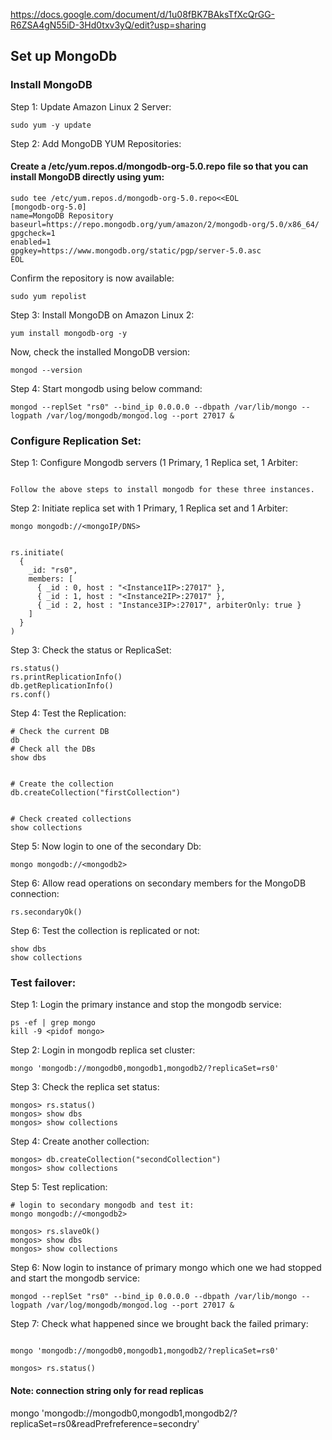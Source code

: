 
https://docs.google.com/document/d/1u08fBK7BAksTfXcQrGG-R6ZSA4gN55iD-3Hd0txv3yQ/edit?usp=sharing


## Set up MongoDb

### Install MongoDB

Step 1: Update Amazon Linux 2 Server:
```
sudo yum -y update
```
Step 2: Add MongoDB YUM Repositories:
#### Create a /etc/yum.repos.d/mongodb-org-5.0.repo file so that you can install MongoDB directly using yum:
```
sudo tee /etc/yum.repos.d/mongodb-org-5.0.repo<<EOL
[mongodb-org-5.0]
name=MongoDB Repository
baseurl=https://repo.mongodb.org/yum/amazon/2/mongodb-org/5.0/x86_64/
gpgcheck=1
enabled=1
gpgkey=https://www.mongodb.org/static/pgp/server-5.0.asc
EOL
```
Confirm the repository is now available:

```
sudo yum repolist
```

Step 3: Install MongoDB on Amazon Linux 2:

```
yum install mongodb-org -y 
```
Now, check the installed MongoDB version:
```
mongod --version
```

Step 4: Start mongodb using below command:

```
mongod --replSet "rs0" --bind_ip 0.0.0.0 --dbpath /var/lib/mongo --logpath /var/log/mongodb/mongod.log --port 27017 &
```

### Configure Replication Set:

Step 1: Configure Mongodb servers (1 Primary, 1 Replica set, 1 Arbiter:
```

Follow the above steps to install mongodb for these three instances.
```

Step 2: Initiate replica set with 1 Primary, 1 Replica set and 1 Arbiter:

```
mongo mongodb://<mongoIP/DNS>


rs.initiate(
  {
    _id: "rs0",
    members: [
      { _id : 0, host : "<Instance1IP>:27017" },
      { _id : 1, host : "<Instance2IP>:27017" },
      { _id : 2, host : "Instance3IP>:27017", arbiterOnly: true }
    ]
  }
)
```

Step 3: Check the status or ReplicaSet:

```
rs.status()
rs.printReplicationInfo()
db.getReplicationInfo()
rs.conf()
```


Step 4: Test the Replication:
```
# Check the current DB
db
# Check all the DBs
show dbs


# Create the collection
db.createCollection("firstCollection")


# Check created collections
show collections
```
Step 5: Now login to one of the secondary Db:

```
mongo mongodb://<mongodb2>
```
Step 6: Allow read operations on secondary members for the MongoDB connection:
```
rs.secondaryOk()
```

Step 6: Test the collection is replicated or not:
```
show dbs
show collections
```
### Test failover:
Step 1: Login the primary instance and stop the mongodb service:
```
ps -ef | grep mongo
kill -9 <pidof mongo>
```
Step 2: Login in mongodb replica set cluster:
```
mongo 'mongodb://mongodb0,mongodb1,mongodb2/?replicaSet=rs0'
```
Step 3: Check the replica set status:
```
mongos> rs.status()
mongos> show dbs
mongos> show collections
```
Step 4: Create another collection:
```
mongos> db.createCollection("secondCollection")
mongos> show collections
```
Step 5: Test replication:
```
# login to secondary mongodb and test it:
mongo mongodb://<mongodb2>

mongos> rs.slaveOk()
mongos> show dbs
mongos> show collections
```
Step 6: Now login to instance of primary mongo which one we had stopped and start the mongodb service:
```
mongod --replSet "rs0" --bind_ip 0.0.0.0 --dbpath /var/lib/mongo --logpath /var/log/mongodb/mongod.log --port 27017 &
```

Step 7: Check what happened since we brought back the failed primary:
```

mongo 'mongodb://mongodb0,mongodb1,mongodb2/?replicaSet=rs0'

mongos> rs.status()
```

#### Note: connection string only for read replicas
mongo 'mongodb://mongodb0,mongodb1,mongodb2/?replicaSet=rs0&readPrefreference=secondry'
